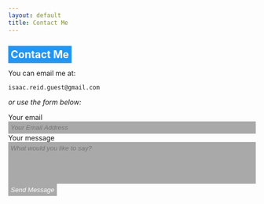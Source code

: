 ```yaml
---
layout: default
title: Contact Me
---
```


<h2><a name="title" href="#title" style="color: inherit; text-decoration: inherit; background-color: #2196F3; color:white; padding: 5px;">Contact Me</a></h2>

You can email me at:

`isaac.reid.guest@gmail.com`

*or use the form below:*

<div>
<form action="https://formspree.io/isaac.reid.guest@gmail.com" method="POST" class="form-stacked form-light">
    <input type="hidden" name="_next" value="https://ir-g.uk/m/email-thanks/">
    <label for="email">Your email</label>
    <input type="text" name="email" style="width: 100%;
    font-family: helvetica;
    background: darkgray;
    resize: none;
    color: white;
    border: none;
    padding: 5px;
    font-style: italic;" placeholder="Your Email Address">
    <br>
    <label for="content">Your message</label>
    <textarea type="text" name="content" style="width: 100%;
    font-family: helvetica;
    background: darkgray;
    resize: none;
    color: white;
    border: none;
    padding: 5px;
    font-style: italic;" rows="5" placeholder="What would you like to say?"></textarea>
    <br>
    <input type="submit" style="font-family: helvetica;
    background: darkgray;
    resize: none;
    color: white;
    border: none;
    padding: 5px;
    font-style: italic;" value="Send Message">
  </form>
</div>
